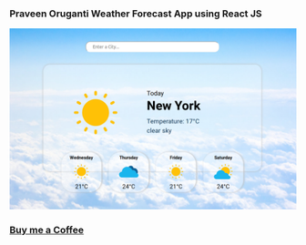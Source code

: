 ### Praveen Oruganti Weather Forecast App using React JS

![screenshot of the app](https://raw.githubusercontent.com/praveenoruganti/praveenoruganti-reactjs/master/0_Projects/praveenoruganti-weather-app/src/images/screenshot.png "Weather App")

### [Buy me a Coffee](http://bit.ly/2WryDT8)
